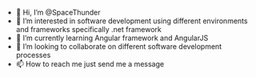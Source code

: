 - 👋 Hi, I’m @SpaceThunder
- 👀 I’m interested in software development using different environments and frameworks specifically .net framework
- 🌱 I’m currently learning Angular framework and AngularJS
- 💞️ I’m looking to collaborate on different software development processes
- 📫 How to reach me just send me a message

<!---
SpaceThunder/SpaceThunder is a ✨ special ✨ repository because its `README.md` (this file) appears on your GitHub profile.
You can click the Preview link to take a look at your changes.
--->

